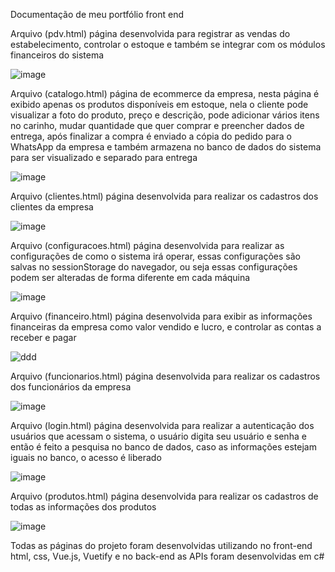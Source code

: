 Documentação de meu portfólio front end

Arquivo (pdv.html) página desenvolvida para registrar as vendas do estabelecimento, controlar o estoque e também se integrar com os módulos financeiros do 
sistema

![image](https://user-images.githubusercontent.com/33435097/230632021-a66e06eb-edb9-421a-8c12-544bade025ff.png)


Arquivo (catalogo.html) página de ecommerce da empresa, nesta página é exibido apenas os produtos disponíveis em estoque, nela o cliente pode visualizar a foto do produto, preço e descrição, pode adicionar vários itens no carinho, mudar quantidade que quer comprar e preencher dados de entrega, após finalizar a compra é enviado a cópia do pedido para o WhatsApp da empresa e também armazena no banco de dados do sistema para ser visualizado e separado para entrega 

![image](https://user-images.githubusercontent.com/33435097/230695495-73495f40-9382-4915-8273-d8b31c53deeb.png)


Arquivo (clientes.html) página desenvolvida para realizar os cadastros dos clientes da empresa

![image](https://user-images.githubusercontent.com/33435097/230632542-abc16d47-3337-4ed2-860f-6464d6e1fc9b.png)

Arquivo (configuracoes.html) página desenvolvida para realizar as configurações de como o sistema irá operar, essas configurações são salvas no sessionStorage do navegador, ou seja essas configurações podem ser alteradas de forma diferente em cada máquina

![image](https://user-images.githubusercontent.com/33435097/230632601-e4b7fdea-a49b-4b10-830b-c15f31824d45.png)

Arquivo (financeiro.html) página desenvolvida para exibir as informações financeiras da empresa como valor vendido e lucro, e controlar as contas a receber e pagar

![ddd](https://user-images.githubusercontent.com/33435097/230694632-e783fcc6-031c-472e-b241-015829ff3202.jpg)

Arquivo (funcionarios.html) página desenvolvida para realizar os cadastros dos funcionários da empresa

![image](https://user-images.githubusercontent.com/33435097/230694659-8fe2ed38-bef2-4466-a4c5-828b3c81fbbf.png)

Arquivo (login.html) página desenvolvida para realizar a autenticação dos usuários que acessam o sistema, o usuário digita seu usuário e senha e então
é feito a pesquisa no banco de dados, caso as informações estejam iguais no banco, o acesso é liberado

![image](https://user-images.githubusercontent.com/33435097/230694705-4addc5ea-8403-4ec3-bd06-e918e3de3fb8.png)


Arquivo (produtos.html) página desenvolvida para realizar os cadastros de todas as informações dos produtos 

![image](https://user-images.githubusercontent.com/33435097/230695169-3e744f46-61ab-4b11-ac45-c9a078c1b7dd.png)

Todas as páginas do projeto foram desenvolvidas utilizando no front-end html, css, Vue.js, Vuetify e no back-end as APIs foram desenvolvidas em c#
